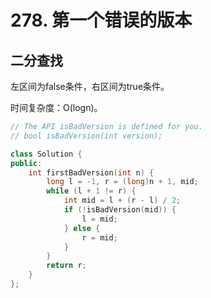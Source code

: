 # 278. 第一个错误的版本

## 二分查找

左区间为false条件，右区间为true条件。

时间复杂度：O(logn)。

```cpp
// The API isBadVersion is defined for you.
// bool isBadVersion(int version);

class Solution {
public:
    int firstBadVersion(int n) {
        long l = -1, r = (long)n + 1, mid;
        while (l + 1 != r) {
            int mid = l + (r - l) / 2;
            if (!isBadVersion(mid)) {
                l = mid;
            } else {
                r = mid;
            }
        }
        return r;
    }
};
```